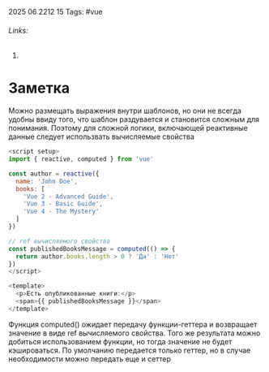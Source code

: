 2025 06 2212 15
Tags: #vue 
###### Links: 
1) 
# Заметка
Можно размещать выражения внутри шаблонов, но они не всегда удобны ввиду того, что шаблон раздувается и становится сложным для понимания. Поэтому для сложной логики, включающей реактивные данные следует использвать вычисляемые свойства
```js
<script setup>
import { reactive, computed } from 'vue'

const author = reactive({
  name: 'John Doe',
  books: [
    'Vue 2 - Advanced Guide',
    'Vue 3 - Basic Guide',
    'Vue 4 - The Mystery'
  ]
})

// ref вычисляемого свойства
const publishedBooksMessage = computed(() => {
  return author.books.length > 0 ? 'Да' : 'Нет'
})
</script>

<template>
  <p>Есть опубликованные книги:</p>
  <span>{{ publishedBooksMessage }}</span>
</template>
```
Функция computed() ожидает передачу функции-геттера и возвращает значение в виде ref вычисляемого свойства.
Того же результата можно добиться использованием функции, но тогда значение не будет кэшироваться.
По умолчанию передается только геттер, но в случае необходимости можно передать еще и сеттер
```js

```